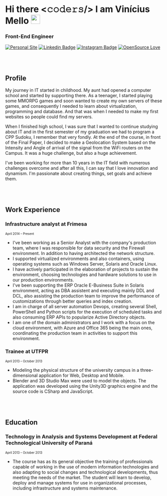 # Hi there <𝚌𝚘𝚍𝚎𝚛𝚜/> I am Vinícius Mello <img src="https://github.com/TheDudeThatCode/TheDudeThatCode/blob/master/Assets/Hi.gif" width="29px">
### Front-End Engineer

[![Personal Site](https://img.shields.io/badge/Codar-Space-blueviolet?style=flat-square&logo=next.js)](https://codar.space/)
[![Linkedin Badge](https://img.shields.io/badge/LinkedIn-viniciusbmello-blue?style=flat-square&logo=linkedin)](https://www.linkedin.com/in/viniciusbmello/)
[![Instagram Badge](https://img.shields.io/badge/Instagram-vbmello-red?style=flat-square&logo=instagram)](https://www.instagram.com/vbmello/)
[![OpenSource Love](https://img.shields.io/badge/OpenSource-%E2%99%A5-brightgreen?style=flat-square&logo=open-source-initiative)](https://github.com/viniciusbmello)

<br /><br />

## Profile

My journey in IT started in childhood. My aunt had opened a computer school and started by supporting there. As a teenager, I started playing some MMORPG games and soon wanted to create my own servers of these games, and consequently I needed to learn about virtualization, programming and database. And that was when I needed to make my first websites so people could find my servers.

When I finished high school, I was sure that I wanted to continue studying about IT and in the first semester of my graduation we had to program a CPP Sudoku, I remember that very fondly. At the end of the course, in front of the Final Paper, I decided to make a Geolocation System based on the Intensity and Angle of arrival of the signal from the WiFi routers on the Campus. It was a huge challenge, but also a huge achievement. 

I've been working for more than 10 years in the IT field with numerous challenges overcome and after all this, I can say that I love innovation and dynamism. I'm passionate about creating things, set goals and achieve them.

<br /><br />

## Work Experience

### Infrastructure analyst at Frimesa
<sub><sup>April 2014 – Present</sup></sub>

* I've been working as a Senior Analyst with the company's production team, where I was responsible for data security and the Firewall environment. In addition to having architected the network structure.
* I supported virtualized environments and also containers, using operating systems such as Windows Server, Solaris and Oracle Linux.
* I have actively participated in the elaboration of projects to sustain the environment, choosing technologies and hardware solutions to use in our production environments.
* I've been supporting the ERP Oracle E-Business Suite in Solaris environment, acting as DBA assistent and executing mainly DDL and DCL, also assisting the production team to improve the performance of customizations through better queries and index creation.
* I am in charge of all server automation Devops, creating several Shell, PowerShell and Python scripts for the execution of scheduled tasks and also consuming ERP APIs to popularize Active Directory objects.
* I am one of the domain administrators and I work with a focus on the cloud environment, with Azure and Office 365 being the main ones, coordinating the production team in activities to support this environment.

### Trainee at UTFPR
<sub><sup>April 2013 – October 2013</sup></sub>

* Modeling the physical structure of the university campus in a three-dimensional application for Web, Desktop and Mobile.
* Blender and 3D Studio Max were used to model the objects. The application was developed using the Unity3D graphics engine and the source code is CSharp and JavaScript.

<br /><br />

## Education

### Technology in Analysis and Systems Development at Federal Technological University of Paraná
<sub><sup>April 2013 – October 2013</sup></sub>

* The course has as its general objective the training of professionals capable of working in the use of modern information technologies and also adapting to social changes and technological developments, thus meeting the needs of the market. The student will learn to develop, deploy and manage systems for use in organizational processes, including infrastructure and systems maintenance.

<!--
**viniciusbmello/viniciusbmello** is a ✨ _special_ ✨ repository because its `README.md` (this file) appears on your GitHub profile.

Here are some ideas to get you started:

- 🔭 I’m currently working on ...
- 🌱 I’m currently learning ...
- 👯 I’m looking to collaborate on ...
- 🤔 I’m looking for help with ...
- 💬 Ask me about ...
- 📫 How to reach me: ...
- 😄 Pronouns: ...
- ⚡ Fun fact: ...
-->
